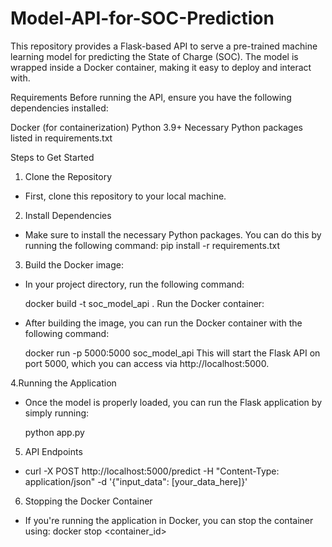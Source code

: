 # Model-API-for-SOC-Prediction

This repository provides a Flask-based API to serve a pre-trained machine learning model for predicting the State of Charge (SOC). The model is wrapped inside a Docker container, making it easy to deploy and interact with.

Requirements
Before running the API, ensure you have the following dependencies installed:

Docker (for containerization)
Python 3.9+
Necessary Python packages listed in requirements.txt



Steps to Get Started
1. Clone the Repository
  - First, clone this repository to your local machine.

2. Install Dependencies
  - Make sure to install the necessary Python packages. You can do this by running the following command:
    pip install -r requirements.txt

3. Build the Docker image:

  - In your project directory, run the following command:

    docker build -t soc_model_api .
    Run the Docker container:

  - After building the image, you can run the Docker container with the following command:
    
    docker run -p 5000:5000 soc_model_api
    This will start the Flask API on port 5000, which you can access via http://localhost:5000.
    
4.Running the Application
  - Once the model is properly loaded, you can run the Flask application by simply running:

    python app.py

5. API Endpoints
  - curl -X POST http://localhost:5000/predict -H "Content-Type: application/json" -d '{"input_data": [your_data_here]}'
    
6. Stopping the Docker Container
  - If you're running the application in Docker, you can stop the container using:
      docker stop <container_id>

